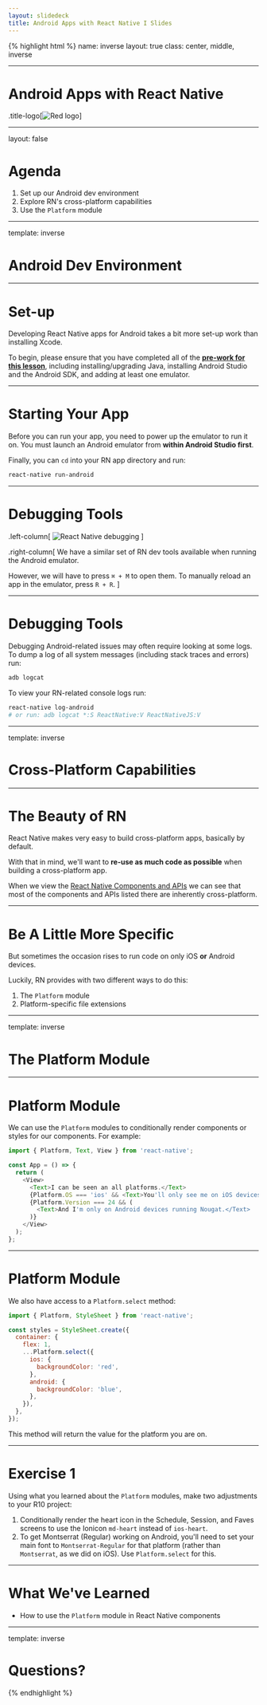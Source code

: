 ```yaml
---
layout: slidedeck
title: Android Apps with React Native I Slides
---
```


{% highlight html %}
name: inverse
layout: true
class: center, middle, inverse

---

# Android Apps with React Native

.title-logo[![Red logo](/public/img/red-logo-white.svg)]

---

layout: false

# Agenda

1.  Set up our Android dev environment
2.  Explore RN's cross-platform capabilities
3.  Use the `Platform` module

---

template: inverse

# Android Dev Environment

---

# Set-up

Developing React Native apps for Android takes a bit more set-up work than installing Xcode.

To begin, please ensure that you have completed all of the **[pre-work for this lesson](/lesson/04-android/)**, including installing/upgrading Java, installing Android Studio and the Android SDK, and adding at least one emulator.

---

# Starting Your App

Before you can run your app, you need to power up the emulator to run it on. You must launch an Android emulator from **within Android Studio first**.

Finally, you can `cd` into your RN app directory and run:

```bash
react-native run-android
```

---

# Debugging Tools

.left-column[
![React Native debugging](/public/img/slide-assets/rn-android-debugging.png)
]

.right-column[
We have a similar set of RN dev tools available when running the Android emulator.

However, we will have to press `⌘ + M` to open them. To manually reload an app in the emulator, press `R + R`.
]

---

# Debugging Tools

Debugging Android-related issues may often require looking at some logs. To dump a log of all system messages (including stack traces and errors) run:

```bash
adb logcat
```

To view your RN-related console logs run:

```bash
react-native log-android
# or run: adb logcat *:S ReactNative:V ReactNativeJS:V
```

---

template: inverse

# Cross-Platform Capabilities

---

# The Beauty of RN

React Native makes very easy to build cross-platform apps, basically by default.

With that in mind, we'll want to **re-use as much code as possible** when building a cross-platform app.

When we view the [React Native Components and APIs](https://facebook.github.io/react-native/docs/components-and-apis.html) we can see that most of the components and APIs listed there are inherently cross-platform.

---

# Be A Little More Specific

But sometimes the occasion rises to run code on only iOS **or** Android devices.

Luckily, RN provides with two different ways to do this:

1.  The `Platform` module
2.  Platform-specific file extensions

---

template: inverse

# The Platform Module

---

# Platform Module

We can use the `Platform` modules to conditionally render components or styles for our components. For example:

```js
import { Platform, Text, View } from 'react-native';

const App = () => {
  return (
    <View>
      <Text>I can be seen an all platforms.</Text>
      {Platform.OS === 'ios' && <Text>You'll only see me on iOS devices.</Text>}
      {Platform.Version === 24 && (
        <Text>And I'm only on Android devices running Nougat.</Text>
      )}
    </View>
  );
};
```

---

# Platform Module

We also have access to a `Platform.select` method:

```js
import { Platform, StyleSheet } from 'react-native';

const styles = StyleSheet.create({
  container: {
    flex: 1,
    ...Platform.select({
      ios: {
        backgroundColor: 'red',
      },
      android: {
        backgroundColor: 'blue',
      },
    }),
  },
});
```

This method will return the value for the platform you are on.

---

# Exercise 1

Using what you learned about the `Platform` modules, make two adjustments to your R10 project:

1.  Conditionally render the heart icon in the Schedule, Session, and Faves screens to use the Ionicon `md-heart` instead of `ios-heart`.
2.  To get Montserrat (Regular) working on Android, you'll need to set your main font to `Montserrat-Regular` for that platform (rather than `Montserrat`, as we did on iOS). Use `Platform.select` for this.

---

# What We've Learned

- How to use the `Platform` module in React Native components

---

template: inverse

# Questions?

{% endhighlight %}
